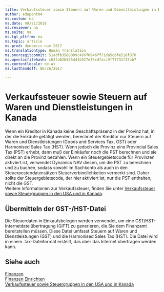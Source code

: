 ```yaml
---
title: Verkaufssteuer sowie Steuern auf Waren und Dienstleistungen in Kanada
author: edupont04
ms.custom: na
ms.date: 09/21/2016
ms.reviewer: na
ms.suite: na
ms.tgt_pltfrm: na
ms.topic: article
ms-prod: dynamics-nav-2017
ms.translationtype: Human Translation
ms.sourcegitcommit: 51adfb3588099c496f0946ff71da5c6fe518f070
ms.openlocfilehash: c032a02b545441b927ef5c4facc9f77731f37ab7
ms.contentlocale: de-at
ms.lasthandoff: 06/26/2017

---
```


# <a name="sales-tax-and-goods-and-services-tax-in-canada"></a>Verkaufssteuer sowie Steuern auf Waren und Dienstleistungen in Kanada
Wenn ein Kreditor in Kanada keine Geschäftspräsenz in der Provinz hat, in der die Einkäufe getätigt werden, berechnet der Kreditor nur Steuern auf Waren und Dienstleistungen (Goods and Services Tax, GST) oder Harmonised Sales Tax (HST). Wenn jedoch die Provinz eine Provincial Sales Tax (PST) erhebt, dann muß der Einkäufer noch die PST berechnen und sie direkt an die Provinz bezahlen. Wenn ein Steuergebietscode für Provinzen aktiviert ist, verwendet Dynamics NAV diesen, um die PST zu berechnen und zu buchen, sodass sowohl im Sachkonto als auch in den Steuerpostendatensätzen Steuerverbindlichkeiten vermerkt sind. Daher sollte der Steuergebietscode, der hier aktiviert ist, nur die PST enthalten, nicht die GST.  
Weitere Informationen zur Verkaufssteuer, finden Sie unter [Verkaufssteuer sowie Steuergruppen in den USA und in Kanada](us-finance-setup-sales-tax.md).  

## <a name="submitting-the-gsthst-file"></a>Übermitteln der GST-/HST-Datei
Die Steuerdaten in Einkaufsbelegen werden verwendet, um eine GST/HST-Internetdateiübertragung (GIFT) zu generieren, die Sie dem Finanzamt bereitstellen müssen. Diese Datei umfasst Steuern auf Waren und Dienstleistungen (GST) und die Harmonised Sales Tax (HST). Die Datei wird in einem .tax-Dateiformat erstellt, das über das Internet übertragen werden kann.  

## <a name="see-also"></a>Siehe auch
[Finanzen](finance-setup.md)  
[Finanzen Einrichten](finance-setup-setup-finance-setup.md)  
[Verkaufssteuer sowie Steuergruppen in den USA und in Kanada](us-finance-setup-sales-tax.md)

